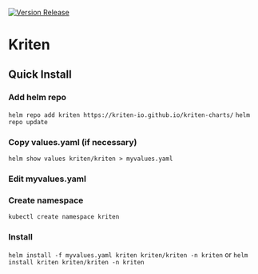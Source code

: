 [![Version Release](https://github.com/Kriten-io/kriten/actions/workflows/version-release.yml/badge.svg)](https://github.com/Kriten-io/kriten/actions/workflows/version-release.yml)

# Kriten

## Quick Install

### Add helm repo
```helm repo add kriten https://kriten-io.github.io/kriten-charts/```
```helm repo update```

### Copy values.yaml (if necessary)
```helm show values kriten/kriten > myvalues.yaml```

### Edit myvalues.yaml

### Create namespace
```kubectl create namespace kriten```

### Install
```helm install -f myvalues.yaml kriten kriten/kriten -n kriten```
or
```helm install kriten kriten/kriten -n kriten```
